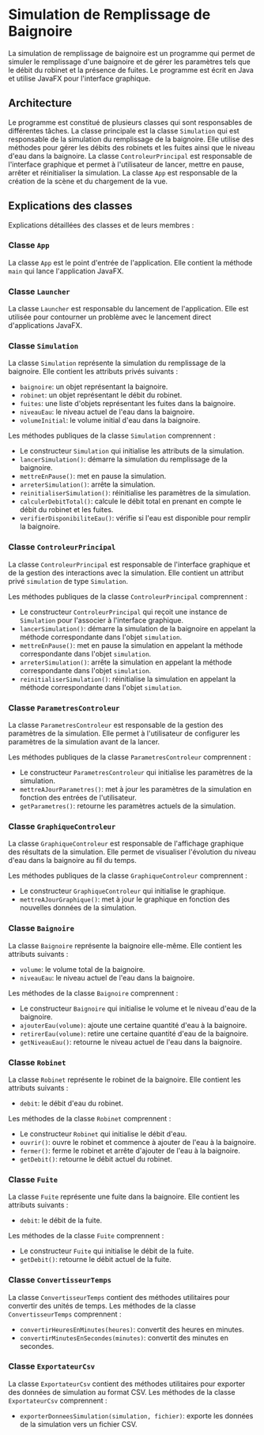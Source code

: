 # Simulation de Remplissage de Baignoire

La simulation de remplissage de baignoire est un programme qui permet de simuler le remplissage d'une baignoire et de gérer les paramètres tels que le débit du robinet et la présence de fuites. Le programme est écrit en Java et utilise JavaFX pour l'interface graphique.

## Architecture

Le programme est constitué de plusieurs classes qui sont responsables de différentes tâches. La classe principale est la classe `Simulation` qui est responsable de la simulation du remplissage de la baignoire. Elle utilise des méthodes pour gérer les débits des robinets et les fuites ainsi que le niveau d'eau dans la baignoire. La classe `ControleurPrincipal` est responsable de l'interface graphique et permet à l'utilisateur de lancer, mettre en pause, arrêter et réinitialiser la simulation. La classe `App` est responsable de la création de la scène et du chargement de la vue.

## Explications des classes

Explications détaillées des classes et de leurs membres :

### Classe `App`

La classe `App` est le point d'entrée de l'application. Elle contient la méthode `main` qui lance l'application JavaFX.

### Classe `Launcher`

La classe `Launcher` est responsable du lancement de l'application. Elle est utilisée pour contourner un problème avec le lancement direct d'applications JavaFX.

### Classe `Simulation`

La classe `Simulation` représente la simulation du remplissage de la baignoire. Elle contient les attributs privés suivants :

- `baignoire`: un objet représentant la baignoire.
- `robinet`: un objet représentant le débit du robinet.
- `fuites`: une liste d'objets représentant les fuites dans la baignoire.
- `niveauEau`: le niveau actuel de l'eau dans la baignoire.
- `volumeInitial`: le volume initial d'eau dans la baignoire.

Les méthodes publiques de la classe `Simulation` comprennent :

- Le constructeur `Simulation` qui initialise les attributs de la simulation.
- `lancerSimulation()`: démarre la simulation du remplissage de la baignoire.
- `mettreEnPause()`: met en pause la simulation.
- `arreterSimulation()`: arrête la simulation.
- `reinitialiserSimulation()`: réinitialise les paramètres de la simulation.
- `calculerDebitTotal()`: calcule le débit total en prenant en compte le débit du robinet et les fuites.
- `verifierDisponibiliteEau()`: vérifie si l'eau est disponible pour remplir la baignoire.

### Classe `ControleurPrincipal`

La classe `ControleurPrincipal` est responsable de l'interface graphique et de la gestion des interactions avec la simulation. Elle contient un attribut privé `simulation` de type `Simulation`.

Les méthodes publiques de la classe `ControleurPrincipal` comprennent :

- Le constructeur `ControleurPrincipal` qui reçoit une instance de `Simulation` pour l'associer à l'interface graphique.
- `lancerSimulation()`: démarre la simulation de la baignoire en appelant la méthode correspondante dans l'objet `simulation`.
- `mettreEnPause()`: met en pause la simulation en appelant la méthode correspondante dans l'objet `simulation`.
- `arreterSimulation()`: arrête la simulation en appelant la méthode correspondante dans l'objet `simulation`.
- `reinitialiserSimulation()`: réinitialise la simulation en appelant la méthode correspondante dans l'objet `simulation`.

### Classe `ParametresControleur`

La classe `ParametresControleur` est responsable de la gestion des paramètres de la simulation. Elle permet à l'utilisateur de configurer les paramètres de la simulation avant de la lancer. 

Les méthodes publiques de la classe `ParametresControleur` comprennent :

- Le constructeur `ParametresControleur` qui initialise les paramètres de la simulation.
- `mettreAJourParametres()`: met à jour les paramètres de la simulation en fonction des entrées de l'utilisateur.
- `getParametres()`: retourne les paramètres actuels de la simulation.

### Classe `GraphiqueControleur`

La classe `GraphiqueControleur` est responsable de l'affichage graphique des résultats de la simulation. Elle permet de visualiser l'évolution du niveau d'eau dans la baignoire au fil du temps.

Les méthodes publiques de la classe `GraphiqueControleur` comprennent :

- Le constructeur `GraphiqueControleur` qui initialise le graphique.
- `mettreAJourGraphique()`: met à jour le graphique en fonction des nouvelles données de la simulation.

### Classe `Baignoire`

La classe `Baignoire` représente la baignoire elle-même. Elle contient les attributs suivants :

- `volume`: le volume total de la baignoire.
- `niveauEau`: le niveau actuel de l'eau dans la baignoire.

Les méthodes de la classe `Baignoire` comprennent :

- Le constructeur `Baignoire` qui initialise le volume et le niveau d'eau de la baignoire.
- `ajouterEau(volume)`: ajoute une certaine quantité d'eau à la baignoire.
- `retirerEau(volume)`: retire une certaine quantité d'eau de la baignoire.
- `getNiveauEau()`: retourne le niveau actuel de l'eau dans la baignoire.

### Classe `Robinet`

La classe `Robinet` représente le robinet de la baignoire. Elle contient les attributs suivants :

- `debit`: le débit d'eau du robinet.

Les méthodes de la classe `Robinet` comprennent :

- Le constructeur `Robinet` qui initialise le débit d'eau.
- `ouvrir()`: ouvre le robinet et commence à ajouter de l'eau à la baignoire.
- `fermer()`: ferme le robinet et arrête d'ajouter de l'eau à la baignoire.
- `getDebit()`: retourne le débit actuel du robinet.

### Classe `Fuite`

La classe `Fuite` représente une fuite dans la baignoire. Elle contient les attributs suivants :

- `debit`: le débit de la fuite.

Les méthodes de la classe `Fuite` comprennent :

- Le constructeur `Fuite` qui initialise le débit de la fuite.
- `getDebit()`: retourne le débit actuel de la fuite.

### Classe `ConvertisseurTemps`

La classe `ConvertisseurTemps` contient des méthodes utilitaires pour convertir des unités de temps. Les méthodes de la classe `ConvertisseurTemps` comprennent :

- `convertirHeuresEnMinutes(heures)`: convertit des heures en minutes.
- `convertirMinutesEnSecondes(minutes)`: convertit des minutes en secondes.

### Classe `ExportateurCsv`

La classe `ExportateurCsv` contient des méthodes utilitaires pour exporter des données de simulation au format CSV. Les méthodes de la classe `ExportateurCsv` comprennent :

- `exporterDonneesSimulation(simulation, fichier)`: exporte les données de la simulation vers un fichier CSV.


